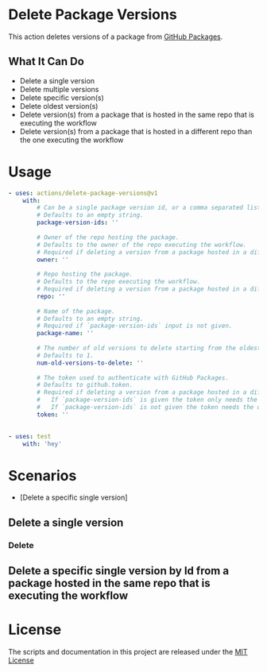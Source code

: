 # Delete Package Versions

This action deletes versions of a package from [GitHub Packages](https://github.com/features/packages). 

## What It Can Do

* Delete a single version
* Delete multiple versions
* Delete specific version(s) 
* Delete oldest version(s)
* Delete version(s) from a package that is hosted in the same repo that is executing the workflow
* Delete version(s) from a package that is hosted in a different repo than the one executing the workflow

# Usage

```yaml
- uses: actions/delete-package-versions@v1
	with:
		# Can be a single package version id, or a comma separated list of package version ids.
		# Defaults to an empty string.
		package-version-ids: ''
		
		# Owner of the repo hosting the package.
		# Defaults to the owner of the repo executing the workflow.
		# Required if deleting a version from a package hosted in a different repo than the one executing the workflow.
		owner: ''
		
		# Repo hosting the package.
		# Defaults to the repo executing the workflow.
		# Required if deleting a version from a package hosted in a different repo than the one executing the workflow.
		repo: ''
		
		# Name of the package.
		# Defaults to an empty string.
		# Required if `package-version-ids` input is not given.
		package-name: ''
		
		# The number of old versions to delete starting from the oldest version.
		# Defaults to 1.
		num-old-versions-to-delete: ''
		
		# The token used to authenticate with GitHub Packages.
		# Defaults to github.token.
		# Required if deleting a version from a package hosted in a different repo than the one executing the workflow.
		#   If `package-version-ids` is given the token only needs the delete packages scope.
		#   If `package-version-ids` is not given the token needs the delete packages scope and the read packages scope
		token: ''
		
```



```yaml
- uses: test
	with: 'hey'
```



# Scenarios

* [Delete a specific single version]

## Delete a single version

### Delete 



## Delete a specific single version by Id from a package hosted in the same repo that is executing the workflow





# License

The scripts and documentation in this project are released under the [MIT License](https://github.com/actions/delete-package-versions/blob/master/LICENSE)

